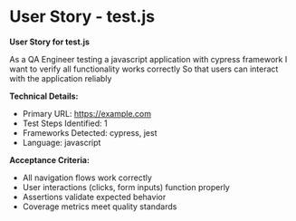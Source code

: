 # User Story - test.js

**User Story for test.js**

As a QA Engineer testing a javascript application with cypress framework
I want to verify all functionality works correctly
So that users can interact with the application reliably

**Technical Details:**
- Primary URL: https://example.com
- Test Steps Identified: 1
- Frameworks Detected: cypress, jest
- Language: javascript

**Acceptance Criteria:**
- All navigation flows work correctly
- User interactions (clicks, form inputs) function properly
- Assertions validate expected behavior
- Coverage metrics meet quality standards